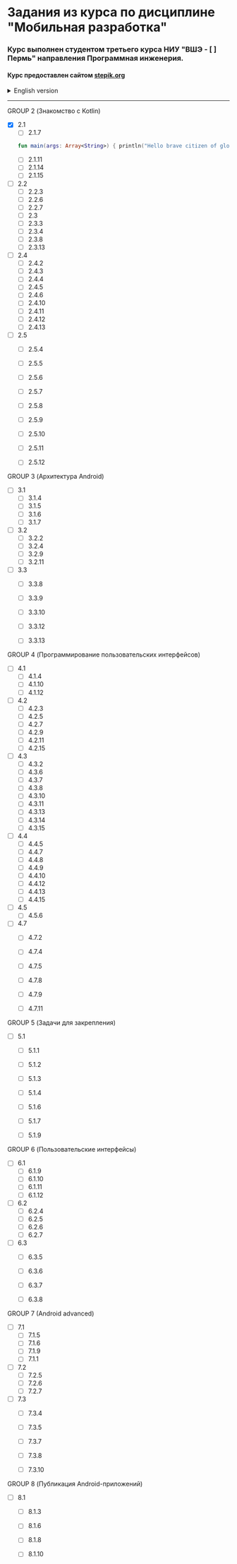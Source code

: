 # Задания из курса по дисциплине "Мобильная разработка"

### Курс выполнен студентом третьего курса НИУ "ВШЭ - [ ] Пермь" направления Программная инженерия.

#### Курс предоставлен сайтом [stepik.org](https://stepik.org/)

<details>
<summary>English version</summary>

# Tasks from the course "Mobile development"

### The course was conducted by a third-year Software engineering student from "HSE-Perm".

#### The course is provided by the website [stepik.org](https://stepik.org/)
</details>

_______________________

GROUP 2 (Знакомство с Kotlin)
- [X] 2.1
    - [ ] 2.1.7
	```kotlin
	fun main(args: Array<String>) { println("Hello brave citizen of glorious Bug Kingdom!") }
	```
    - [ ] 2.1.11
    - [ ] 2.1.14
    - [ ] 2.1.15
- [ ] 2.2
    - [ ] 2.2.3
    - [ ] 2.2.6
    - [ ] 2.2.7
    - [ ] 2.3
    - [ ] 2.3.3
    - [ ] 2.3.4
    - [ ] 2.3.8
    - [ ] 2.3.13
- [ ] 2.4
    - [ ] 2.4.2
    - [ ] 2.4.3
    - [ ] 2.4.4
    - [ ] 2.4.5
    - [ ] 2.4.6
    - [ ] 2.4.10
    - [ ] 2.4.11
    - [ ] 2.4.12
    - [ ] 2.4.13
- [ ] 2.5
    - [ ] 2.5.4
    - [ ] 2.5.5
    - [ ] 2.5.6
    - [ ] 2.5.7
    - [ ] 2.5.8
    - [ ] 2.5.9
    - [ ] 2.5.10
    - [ ] 2.5.11
    - [ ] 2.5.12



GROUP 3 (Архитектура Android)
- [ ] 3.1
    - [ ] 3.1.4
    - [ ] 3.1.5
    - [ ] 3.1.6
    - [ ] 3.1.7
- [ ] 3.2
    - [ ] 3.2.2
    - [ ] 3.2.4
    - [ ] 3.2.9
    - [ ] 3.2.11
- [ ] 3.3
    - [ ] 3.3.8
    - [ ] 3.3.9
    - [ ] 3.3.10
    - [ ] 3.3.12
    - [ ] 3.3.13



GROUP 4 (Программирование пользовательских интерфейсов)
- [ ] 4.1
    - [ ] 4.1.4
    - [ ] 4.1.10
    - [ ] 4.1.12
- [ ] 4.2
    - [ ] 4.2.3
    - [ ] 4.2.5
    - [ ] 4.2.7
    - [ ] 4.2.9
    - [ ] 4.2.11
    - [ ] 4.2.15
- [ ] 4.3
    - [ ] 4.3.2
    - [ ] 4.3.6
    - [ ] 4.3.7
    - [ ] 4.3.8
    - [ ] 4.3.10
    - [ ] 4.3.11
    - [ ] 4.3.13
    - [ ] 4.3.14
    - [ ] 4.3.15
- [ ] 4.4
    - [ ] 4.4.5
    - [ ] 4.4.7
    - [ ] 4.4.8
    - [ ] 4.4.9
    - [ ] 4.4.10
    - [ ] 4.4.12
    - [ ] 4.4.13
    - [ ] 4.4.15
- [ ] 4.5
    - [ ] 4.5.6
- [ ] 4.7
    - [ ] 4.7.2
    - [ ] 4.7.4
    - [ ] 4.7.5
    - [ ] 4.7.8
    - [ ] 4.7.9
    - [ ] 4.7.11



GROUP 5 (Задачи для закрепления)
- [ ] 5.1
    - [ ] 5.1.1
    - [ ] 5.1.2
    - [ ] 5.1.3
    - [ ] 5.1.4
    - [ ] 5.1.6
    - [ ] 5.1.7
    - [ ] 5.1.9



GROUP 6 (Пользовательские интерфейсы)
- [ ] 6.1
    - [ ] 6.1.9
    - [ ] 6.1.10
    - [ ] 6.1.11
    - [ ] 6.1.12
- [ ] 6.2
    - [ ] 6.2.4
    - [ ] 6.2.5
    - [ ] 6.2.6
    - [ ] 6.2.7
- [ ] 6.3
    - [ ] 6.3.5
    - [ ] 6.3.6
    - [ ] 6.3.7
    - [ ] 6.3.8



GROUP 7 (Android advanced)
- [ ] 7.1
    - [ ] 7.1.5
    - [ ] 7.1.6
    - [ ] 7.1.9
    - [ ] 7.1.1
- [ ] 7.2
    - [ ] 7.2.5
    - [ ] 7.2.6
    - [ ] 7.2.7
- [ ] 7.3
    - [ ] 7.3.4
    - [ ] 7.3.5
    - [ ] 7.3.7
    - [ ] 7.3.8
    - [ ] 7.3.10



GROUP 8 (Публикация Android-приложений)
- [ ] 8.1
    - [ ] 8.1.3
    - [ ] 8.1.6
    - [ ] 8.1.8
    - [ ] 8.1.10


